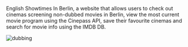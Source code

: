 English Showtimes In Berlin, a website that allows users to check out cinemas screening non-dubbed movies in Berlin, view the most current movie program using the Cinepass API, save their favourite cinemas and search for movie info using the IMDB DB.

![dubbing](https://github.com/user-attachments/assets/265e8cd0-3cdc-4d32-b41f-ff4f9b76a1e9)


